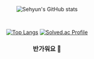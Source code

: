 <div align="center"> 
  
![Sehyun's GitHub stats](https://github-readme-stats.vercel.app/api?username=repairedserver&&show_icons=true&theme=dark)

<br/>

[![Top Langs](https://github-readme-stats.vercel.app/api/top-langs/?username=repairedserverID&layout=compact&theme=dark&langs_count=4)](https://github.com/anuraghazra/github-readme-stats)
[![Solved.ac Profile](http://mazassumnida.wtf/api/v2/generate_badge?boj=aprkfrmrgua1)](https://solved.ac/aprkfrmrgua1/)
### 반가워요 👋
</div>
